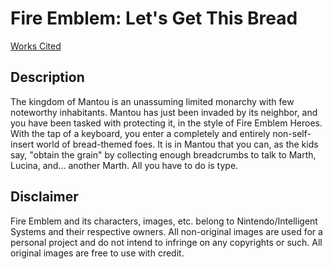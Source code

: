 # Fire Emblem: Let's Get This Bread
[Works Cited](https://docs.google.com/document/d/1Y9-2NwLwZYEoqNn9iCBRXU6SntzLxns5A1LvYpD3404/edit?usp=sharing "Works Cited")

## Description
The kingdom of Mantou is an unassuming limited monarchy with few noteworthy inhabitants. Mantou has just been invaded by its neighbor, and you have been tasked with protecting it, in the style of Fire Emblem Heroes. With the tap of a keyboard, you enter a completely and entirely non-self-insert world of bread-themed foes. It is in Mantou that you can, as the kids say, "obtain the grain" by collecting enough breadcrumbs to talk to Marth, Lucina, and... another Marth. All you have to do is type.

## Disclaimer
Fire Emblem and its characters, images, etc. belong to Nintendo/Intelligent Systems and their respective owners. All non-original images are used for a personal project and do not intend to infringe on any copyrights or such.
All original images are free to use with credit.
